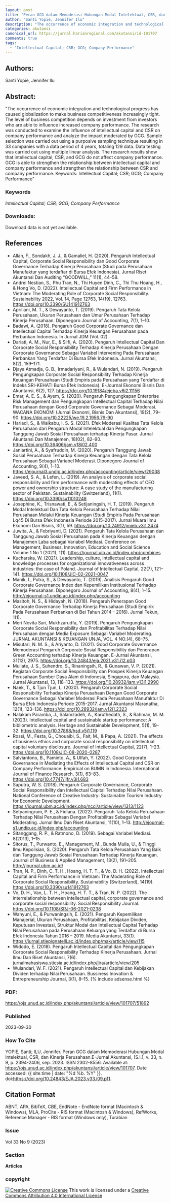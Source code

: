 ```yaml
---
layout: post
title: "Peran GCG dalam Memoderasi Hubungan Modal Intelektual, CSR, dan Kinerja Perusahaan"
author: "Santi Yopie, Jennifer Ilu"
description: "The occurrence of economic integration and technological progress has caused globalization to make business competitiveness increasingly tight The level of business com"
categories: akutansi
canonical_url: https://jurnal.harianregional.com/akutansi/id-101707
comments: true
tags:
  - "Intellectual Capital; CSR; GCG; Company Performance"
---
```


## Authors:
Santi Yopie, Jennifer Ilu

## Abstract:
"The occurrence of economic integration and technological progress has caused globalization to make business competitiveness increasingly tight. The level of business competition depends on investment from investors who are able to influence increased company performance. The research was conducted to examine the influence of intellectual capital and CSR on company performance and analyze the impact moderated by GCG. Sample selection was carried out using a purposive sampling technique resulting in 33 companies with a data period of 4 years, totaling 129 data. Data testing was carried out using multiple linear analysis. The research results show that intellectual capital, CSR, and GCG do not affect company performance. GCG is able to strengthen the relationship between intellectual capital and company performance and strengthen the relationship between CSR and company performance. Keywords: Intellectual Capital; CSR; GCG; Company Performance"

### Keywords
*Intellectual Capital; CSR; GCG; Company Performance*

### Downloads:
Download data is not yet available.

## References
- Allan, F., Sondakh, J. J., & Gamaliel, H. (2020). Pengaruh Intellectual Capital, Corporate Social Responsibility dan Good Corporate Governance Terhadap Kinerja Perusahaan (Studi pada Perusahaan Manufaktur yang terdaftar di Bursa Efek Indonesia). Jurnal Riset Akuntansi Dan Auditing “GOODWILL,” 11(1), 44–58.
- Andrei Nestian, S., Phu Tran, N., Thi Huyen Dinh, C., Thi Thu Hoang, H., & Hong Vo, D. (2022). Intellectual Capital and Firm Performance in Vietnam: The Moderating Role of Corporate Social Responsibility. Sustainability 2022, Vol. 14, Page 12763, 14(19), 12763. https://doi.org/10.3390/SU141912763
- Apriliani, M. T., & Dewayanto, T. (2019). Pengaruh Tata Kelola Perusahaan, Ukuran Perusahaan dan Umur Perusahaan Terhadap Kinerja Perusahaan. Diponegoro Journal of Accounting, 7(1), 1–10.
- Badawi, A. (2018). Pengaruh Good Corporate Governance dan Intellectual Capital Terhadap Kinerja Keuangan Perusahaan pada Perbankan Indonesia. In Jurnal JDM (Vol. 02).
- Dariati, A. M., Nur, E., & Silfi, A. (2020). Pengaruh Intellectual Capital Dan Corporate Social Responsibility Terhadap Kinerja Perusahaan Dengan Corporate Governance Sebagai Variabel Intervening Pada Perusahaan Perbankan Yang Terdaftar Di Bursa Efek Indonesia. Jurnal Akuntansi, 8(2), 159–171.
- Djaya Atmadja, G. B., Irmadariyani, R., & Wulandari, N. (2019). Pengaruh Pengungkapan Corporate Social Responsibility Terhadap Kinerja Keuangan Perusahaan (Studi Empiris pada Perusahaan yang Terdaftar di Indeks SRI-KEHATI Bursa Efek Indonesia). E-Journal Ekonomi Bisnis Dan Akuntansi, 6(2), 127. https://doi.org/10.19184/ejeba.v6i2.11156
- Emar, A. E. S., & Ayem, S. (2020). Pengaruh Pengungkapan Enterprise Risk Management dan Pengungkapan Intellectual Capital Terhadap Nilai Perusahaan dengan Good Corporate Governance Sebagai Moderasi. WACANA EKONOMI (Jurnal Ekonomi, Bisnis Dan Akuntansi), 19(2), 79–90. https://doi.org/10.22225/we.19.2.1956.79-90
- Hariadi, S., & Waikabu, I. S. S. (2021). Efek Moderasi Kualitas Tata Kelola Perusahaan dari Pengaruh Modal Intelektual dan Pengungkapan Tanggung Jawab Sosial Perusahaan terhadap Kinerja Pasar. Jurnal Akuntansi Dan Manajemen, 18(02), 82–90. https://doi.org/10.36406/jam.v18i02.400
- Janiartini, A., & Syafruddin, M. (2020). Pengaruh Tanggung Jawab Sosial Perusahaan Terhadap Kinerja Keuangan dengan Tata Kelola Perusahaan Sebagai Variabel Moderasi. Diponegoro Journal of Accounting, 9(4), 1–10. https://ejournal3.undip.ac.id/index.php/accounting/article/view/29038
- Javeed, S. A., & Lefen, L. (2019). An analysis of corporate social responsibility and firm performance with moderating effects of CEO power and ownership structure: A case study of the manufacturing sector of Pakistan. Sustainability (Switzerland), 11(1). https://doi.org/10.3390/su11010248
- Josephine, K., Trisnawati, E., & Setijaningsih, H. T. (2019). Pengaruh Modal Intelektual Dan Tata Kelola Perusahaan Terhadap Nilai Perusahaan Melalui Kinerja Keuangan (Studi Empiris Pada Perusahaan Lq45 Di Bursa Efek Indonesia Periode 2015-2017). Jurnal Muara Ilmu Ekonomi Dan Bisnis, 3(1), 59. https://doi.org/10.24912/jmieb.v3i1.2474
- Juwita, A., & Febriyanti, D. (2021). Pengaruh Tata Kelola Perusahaan dan Tanggung Jawab Sosial Perusahaan pada Kinerja Keuangan dengan Manajemen Laba sebagai Variabel Mediasi. Conference on Management, Business, Innovation, Education and Social Science Volume 1 No 1 (2021), 1(1). https://journal.uib.ac.id/index.php/combines
- Kucharska, W. (2021). Leadership, culture, intellectual capital and knowledge processes for organizational innovativeness across industries: the case of Poland. Journal of Intellectual Capital, 22(7), 121–141. https://doi.org/10.1108/JIC-02-2021-0047
- Manik, I., Putra, S., & Dewayanto, T. (2019). Analisis Pengaruh Good Corporate Governance Index dan Kepemilikan Institusional Terhadap Kinerja Perusahaan. Diponegoro Journal of Accounting, 8(4), 1–15. http://ejournal-s1.undip.ac.id/index.php/accounting
- Masitoh, N. S., & Hidayah, N. (2018). Pengaruh Penerapan Good Corporate Governance Terhadap Kinerja Perusahaan (Studi Empirik Pada Perusahaan Perbankan di Bei Tahun 2014 – 2016). Jurnal Tekun, 1(1).
- Meri Novita Sari, Mukhzarudfa, Y. (2019). Pengaruh Pengungkapan Corporate Social Responsibility dan Profitabilitas Terhadap Nilai Perusahaan dengan Media Exposure Sebagai Variabel Moderating. JURNAL AKUNTANSI & KEUANGAN UNJA, VOL. 4 NO.(4), 68–75.
- Misutari, N. M. S., & Ariyanto, D. (2021). Good Corporate Governance Memoderasi Pengaruh Corporate Sosial Responsibility dan Penerapan Green Accounting terhadap Kinerja Keuangan. E-Jurnal Akuntansi, 31(12), 2975. https://doi.org/10.24843/eja.2021.v31.i12.p03
- Muliate, J. S., Suhendro, S., Rinaningsih, R., & Gunawan, V. P. (2021). Kegiatan Corporate Social Responsibility dan Prospek Kinerja Keuangan Perusahaan Sumber Daya Alam di Indonesia, Singapura, dan Malaysia. Jurnal Akuntansi, 13, 118–133. https://doi.org/10.28932/jam.v13i1.2990
- Naek, T., & Tjun Tjun, L. (2020). Pengaruh Corporate Social Responsibility Terhadap Kinerja Perusahaan Dengan Good Corporate Governance Sebagai Variabel Moderasi Pada Perusahaan Manufaktur Di Bursa Efek Indonesia Periode 2015-2017. Jurnal Akuntansi Maranatha, 12(1), 123–136. https://doi.org/10.28932/jam.v12i1.2323
- Nalakam Paramba, J., Salamzadeh, A., Karuthedath, S., & Rahman, M. M. (2023). Intellectual capital and sustainable startup performance: A bibliometric analysis. Heritage and Sustainable Development, 5(1), 19–32. https://doi.org/10.37868/hsd.v5i1.119
- Rossi, M., Festa, G., Chouaibi, S., Fait, M., & Papa, A. (2021). The effects of business ethics and corporate social responsibility on intellectual capital voluntary disclosure. Journal of Intellectual Capital, 22(7), 1–23. https://doi.org/10.1108/JIC-08-2020-0287
- Salviantono, B., Paminto, A., & Ulfah, Y. (2022). Good Corporate Governance in Mediating the Effects of Intellectual Capital and CSR on Company Performance: Empirical on BUMN in Indonesia. International Journal of Finance Research, 3(1), 63–83. https://doi.org/10.47747/ijfr.v3i1.683
- Saputra, W. S. (2018). Pengaruh Corporate Governance, Corporate Social Responsibility dan Intellectual Capital Terhadap Nilai Perusahaan. National Conference of Creative Industry: Sustainable Tourism Industry for Economic Development. https://journal.ubm.ac.id/index.php/ncci/article/view/1313/1123
- Setyaningrum, P. E., & Fidiana. (2022). Pengaruh Tata Kelola Perusahaan Terhadap Nilai Perusahaan Dengan Profitabilitas Sebagai Variabel Moderating. Jurnal Ilmu Dan Riset Akuntansi, 11(10), 1–13. http://ejournal-s1.undip.ac.id/index.php/accounting
- Sitanggang, R. P., & Ratmono, D. (2019). Sebagai Variabel Mediasi. 8(2013), 1–15.
- Sitorus, T., Purwanto, E., Management, M., Bunda Mulia, U., & Tinggi Ilmu Kepolisian, S. (2020). Pengaruh Tata Kelola Perusahaan Yang Baik dan Tanggung Jawab Sosial Perusahaan Terhadap Kinerja Keuangan. Journal of Business & Applied Management, 13(2), 191–205. http://journal.ubm.ac.id/
- Tran, N. P., Dinh, C. T. H., Hoang, H. T. T., & Vo, D. H. (2022). Intellectual Capital and Firm Performance in Vietnam: The Moderating Role of Corporate Social Responsibility. Sustainability (Switzerland), 14(19). https://doi.org/10.3390/su141912763
- Vo, D. H., Van, L. T. H., Hoang, H. T. T., & Tran, N. P. (2022). The interrelationship between intellectual capital, corporate governance and corporate social responsibility. Social Responsibility Journal. https://doi.org/10.1108/SRJ-06-2021-0238
- Wahyuni, E., & Purwaningsih, E. (2021). Pengaruh Kepemilikan Manajerial, Ukuran Perusahaan, Profitabilitas, Kebijakan Dividen, Keputusan Investasi, Struktur Modal dan Intellectual Capital Terhadap Nilai Perusahaan pada Perusahaan Keluarga yang Terdaftar di Bursa Efek Indonesia Tahun 2016 – 2019. Media Akuntansi, 33(1). https://jurnal.stiepignatelli.ac.id/index.php/mak/article/view/115
- Widodo, E. (2018). Pengaruh Intellectual Capital dan Pengungkapan Corporate Social Responsibility Terhadap Kinerja Perusahaan. Jurnal Ilmu Dan Riset Akuntansi, 7(6). jurnalmahasiswa.stiesia.ac.id/index.php/jira/article/view/205
- Wulandari, W. F. (2021). Pengaruh Intellectual Capital dan Kebijakan Dividen terhadap Nilai Perusahaan. Bussiness Inovation & Entrepreneurship Journal, 3(1), 8–15.
{% include adsense.html %}
### PDF:
https://ojs.unud.ac.id/index.php/akuntansi/article/view/101707/51892

### Published
2023-09-30

### How To Cite
YOPIE, Santi; ILU, Jennifer.  Peran GCG dalam Memoderasi Hubungan Modal Intelektual, CSR, dan Kinerja Perusahaan.E-Jurnal Akuntansi, [S.l.], v. 33, n. 9, p. 2394-2406, sep. 2023. ISSN 2302-8556. Available at: <https://ojs.unud.ac.id/index.php/akuntansi/article/view/101707>. Date accessed: {{ site.time | date: "%d %b. %Y" }}. doi:https://doi.org/10.24843/EJA.2023.v33.i09.p11.

## Citation Format
ABNT, APA, BibTeX, CBE, EndNote - EndNote format (Macintosh & Windows), MLA, ProCite - RIS format (Macintosh & Windows), RefWorks, Reference Manager - RIS format (Windows only), Turabian

### Issue
Vol 33 No 9 (2023)

### Section 
**Articles**

### copyright 
<a href="http://creativecommons.org/licenses/by/4.0/" rel="license"><img src="https://i.creativecommons.org/l/by/4.0/88x31.png" alt="Creative Commons License" /></a>
This work is licensed under a <a href="http://creativecommons.org/licenses/by/4.0/" rel="nofollow">Creative Commons Attribution 4.0 International License</a>
